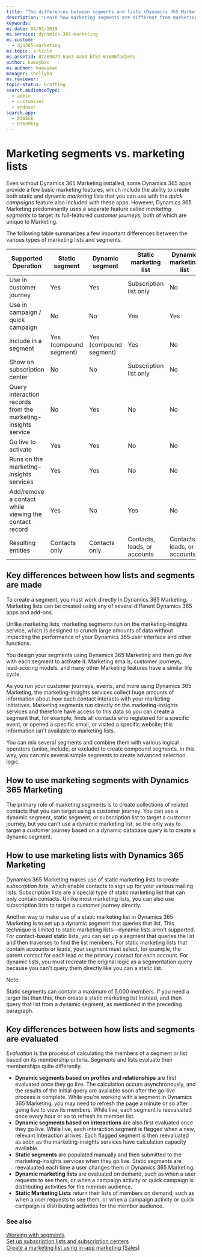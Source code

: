 ```yaml
---
title: "The differences between segments and lists (Dynamics 365 Marketing) | Microsoft Docs"
description: "Learn how marketing segments are different from marketing lists, and when to use each of them in Dynamics 365 Marketing"
keywords:
ms.date: 04/01/2019
ms.service: dynamics-365-marketing
ms.custom: 
  - dyn365-marketing
ms.topic: article
ms.assetid: 87209879-6a63-4a64-bf52-61680fad2e9a
author: kamaybac
ms.author: kamaybac
manager: shellyha
ms.reviewer:
topic-status: Drafting
search.audienceType: 
  - admin
  - customizer
  - enduser
search.app: 
  - D365CE
  - D365Mktg
---
```


# Marketing segments vs. marketing lists

Even without Dynamics 365 Marketing installed, some Dynamics 365 apps provide a few basic marketing features, which include the ability to create both static and dynamic _marketing lists_ that you can use with the _quick campaigns_ feature also included with these apps. However, Dynamics 365 Marketing predominantly uses a separate feature called _marketing segments_ to target its full-featured _customer journeys_, both of which are unique to Marketing.

The following table summarizes a few important differences between the various types of marketing lists and segments.

| **Supported Operation** | **Static segment** | **Dynamic segment** | **Static marketing list** | **Dynamic marketing list** |
| --- | --- | --- | --- | --- |
| Use in customer journey | Yes | Yes | Subscription list only | No |
| Use in campaign / quick campaign | No | No | Yes | Yes |
| Include in a segment | Yes (compound segment) | Yes (compound segment) | Yes | No |
| Show on subscription center | No | No | Subscription list only | No |
| Query interaction records from the marketing-insights service | No | Yes | No | No |
| Go live to activate | Yes | Yes | No | No |
| Runs on the marketing-insights services | Yes | Yes | No | No |
| Add/remove a contact while viewing the contact record | Yes | No | Yes | No |
| Resulting entities | Contacts only | Contacts only | Contacts, leads, or accounts | Contacts, leads, or accounts |

## Key differences between how lists and segments are made

To create a segment, you must work directly in Dynamics 365 Marketing. Marketing lists can be created using any of several different Dynamics 365 apps and add-ons.

Unlike marketing lists, marketing segments run on the marketing-insights service, which is designed to crunch large amounts of data without impacting the performance of your Dynamics 365 user interface and other functions.

You design your segments using Dynamics 365 Marketing and then _go live_ with each segment to activate it. Marketing emails, customer journeys, lead-scoring models, and many other Marketing features have a similar life cycle.

As you run your customer journeys, events, and more using Dynamics 365 Marketing, the marketing-insights services collect huge amounts of information about how each contact interacts with your marketing initiatives. Marketing segments run directly on the marketing-insights services and therefore have access to this data so you can create a segment that, for example, finds all contacts who registered for a specific event, or opened a specific email, or visited a specific website; this information isn't available to marketing lists.

You can mix several segments and combine them with various logical operators (union, include, or exclude) to create compound segments. In this way, you can mix several simple segments to create advanced selection logic.

## How to use marketing segments with Dynamics 365 Marketing

The primary role of marketing segments is to create collections of related contacts that you can target using a customer journey. You can use a dynamic segment, static segment, or subscription list to target a customer journey, but you can't use a dynamic marketing list, so the only way to target a customer journey based on a dynamic database query is to create a dynamic segment.

## How to use marketing lists with Dynamics 365 Marketing

Dynamics 365 Marketing makes use of static marketing lists to create _subscription lists_, which enable contacts to sign up for your various mailing lists. Subscription lists are a special type of static marketing list that can only contain contacts. Unlike most marketing lists, you can also use subscription lists to target a customer journey directly.

Another way to make use of a static marketing list in Dynamics 365 Marketing is to set up a dynamic segment that queries that list. This technique is limited to static marketing lists—dynamic lists aren't supported. For contact-based static lists, you can set up a segment that queries the list and then traverses to find the list members. For static marketing lists that contain accounts or leads, your segment must select, for example, the parent contact for each lead or the primary contact for each account. For dynamic lists, you must recreate the original logic as a segmentation query because you can't query them directly like you can a static list.

> [!NOTE]
> Static segments can contain a maximum of 5,000 members. If you need a larger list than this, then create a static marketing list instead, and then query that list from a dynamic segment, as mentioned in the preceding paragraph.

## Key differences between how lists and segments are evaluated

_Evaluation_ is the process of calculating the members of a segment or list based on its membership criteria. Segments and lists evaluate their memberships quite differently.

- **Dynamic segments based on profiles and relationships** are first evaluated once they go live. The calculation occurs asynchronously, and the results of the initial query are available soon after the go-live process is complete. While you're working with a segment in Dynamics 365 Marketing, you may need to refresh the page a minute or so after going live to view its members. While live, each segment is reevaluated once every hour or so to refresh its member list.
- **Dynamic segments based on interactions** are also first evaluated once they go live. While live, each interaction segment is flagged when a new, relevant interaction arrives. Each flagged segment is then reevaluated as soon as the marketing-insights services have calculation capacity available.
- **Static segments** are populated manually and then submitted to the marketing-insights services when they go live. Static segments are reevaluated each time a user changes them in Dynamics 365 Marketing.
- **Dynamic marketing lists** are evaluated on demand, such as when a user requests to see them, or when a campaign activity or quick campaign is distributing activities for the member audience.
- **Static Marketing Lists** return their lists of members on demand, such as when a user requests to see them, or when a campaign activity or quick campaign is distributing activities for the member audience.

### See also

[Working with segments](segmentation-lists-subscriptions.md)  
[Set up subscription lists and subscription centers](set-up-subscription-center.md)  
[Create a marketing list using in-app marketing (Sales)](../sales-enterprise/create-marketing-list-using-app-marketing-sales.md)